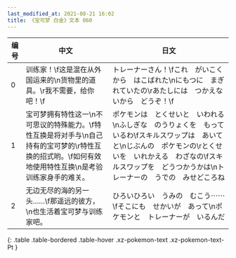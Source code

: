 ```yaml
---
last_modified_at: 2021-08-21 16:02
title: 《宝可梦 白金》文本 060
---
```

| 编号 | 中文 | 日文 |
| ---- | ---- | ---- |
| 0 | 训练家！\f这是混在从外国运来的\n货物里的道具。\r我不需要，给你吧！\f | トレーナーさん！\fこれ　がいこくから　はこばれた\nにもつに　まぎれていたの\rあたしには　つかえないから　どうぞ！\f |
| 1 | 宝可梦拥有特性这一\n不可思议的特殊能力。\f特性互换是将对手与\n自己持有的宝可梦的\r特性互换的招式哟。\f如何有效地使用特性互换\n是考验训练家身手的难关。 | ポケモンは　とくせいと　いわれる\nふしぎな　のうりょくを　もっているわ\fスキルスワップは　あいてと\nじぶんの　ポケモンの\rとくせいを　いれかえる　わざなの\fスキルスワップを　どうつかうかは\nトレーナーの　うでの　みせどころね |
| 2 | 无边无尽的海的另一头……\f那遥远的彼方，\n也生活着宝可梦与训练家吧。 | ひろいひろい　うみの　むこう⋯⋯\fそこにも　せかいが　あって\nポケモンと　トレーナーが　いるんだ |
{: .table .table-bordered .table-hover .xz-pokemon-text .xz-pokemon-text-Pt }